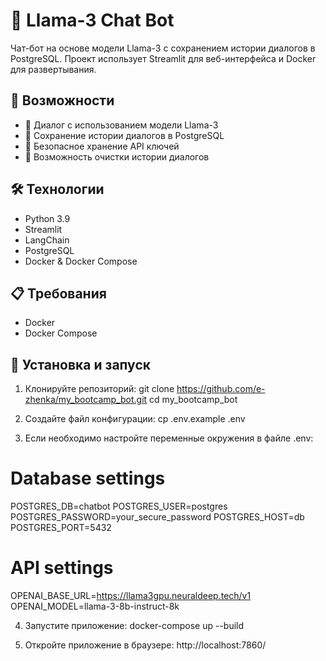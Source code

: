 # 🤖 Llama-3 Chat Bot

Чат-бот на основе модели Llama-3 с сохранением истории диалогов в PostgreSQL. Проект использует Streamlit для веб-интерфейса и Docker для развертывания.

## 🌟 Возможности

- 💬 Диалог с использованием модели Llama-3
- 💾 Сохранение истории диалогов в PostgreSQL
- 🔑 Безопасное хранение API ключей
- 🧹 Возможность очистки истории диалогов

## 🛠 Технологии

- Python 3.9
- Streamlit
- LangChain
- PostgreSQL
- Docker & Docker Compose

## 📋 Требования

- Docker
- Docker Compose

## 🚀 Установка и запуск

1. Клонируйте репозиторий:
git clone https://github.com/e-zhenka/my_bootcamp_bot.git
cd my_bootcamp_bot

2. Создайте файл конфигурации:
cp .env.example .env

3. Если необходимо настройте переменные окружения в файле .env:
# Database settings
POSTGRES_DB=chatbot
POSTGRES_USER=postgres
POSTGRES_PASSWORD=your_secure_password
POSTGRES_HOST=db
POSTGRES_PORT=5432

# API settings
OPENAI_BASE_URL=https://llama3gpu.neuraldeep.tech/v1
OPENAI_MODEL=llama-3-8b-instruct-8k

4. Запустите приложение:
docker-compose up --build

5. Откройте приложение в браузере:
   http://localhost:7860/ 
